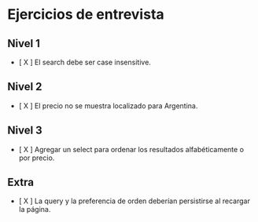 # Ejercicios de entrevista

## Nivel 1
- [ X ] El search debe ser case insensitive.

## Nivel 2
- [ X ] El precio no se muestra localizado para Argentina.

## Nivel 3
- [ X ] Agregar un select para ordenar los resultados alfabéticamente o por precio.

## Extra
- [ X ] La query y la preferencia de orden deberían persistirse al recargar la página.
